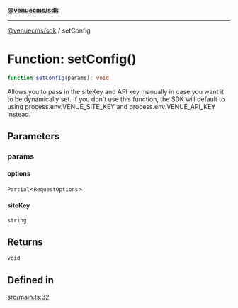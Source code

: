 [**@venuecms/sdk**](../Index.md)

***

[@venuecms/sdk](../Index.md) / setConfig

# Function: setConfig()

```ts
function setConfig(params): void
```

Allows you to pass in the siteKey and API key manually in case you want it to be dynamically set. If you don't use this function, the SDK will default to using process.env.VENUE_SITE_KEY and process.env.VENUE_API_KEY instead.

## Parameters

### params

#### options

`Partial`\<`RequestOptions`\>

#### siteKey

`string`

## Returns

`void`

## Defined in

[src/main.ts:32](https://github.com/venuecms/sdk/blob/7d93df2eefed457c19a4c5aaa8f3aab0d6372cf0/src/main.ts#L32)
